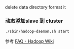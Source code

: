 delete data directory format it

### 动态添加slave 到 cluster
``` shell
./sbin/hadoop-daemon.sh start
```
参考 [FAQ - Hadoop Wiki](http://wiki.apache.org/hadoop/FAQ#I_have_a_new_node_I_want_to_add_to_a_running_Hadoop_cluster.3B_how_do_I_start_services_on_just_one_node.3F)  

